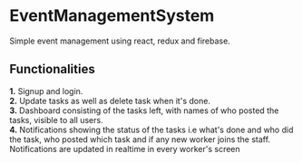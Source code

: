 # EventManagementSystem
Simple event management using react, redux and firebase.

## Functionalities
**1.** Signup and login.<br>
**2.** Update tasks as well as delete task when it's done.<br>
**3.** Dashboard consisting of the tasks left, with names of who posted the tasks, visible to all users.<br>
**4.** Notifications showing the status of the tasks i.e what's done and who did the task, who posted which task and if any new worker joins the staff. Notifications are updated in realtime in every worker's screen<br>
